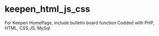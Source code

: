 # keepen_html_js_css
 For Keepen HomePage, include bulletin board function
 Codded with PHP, HTML, CSS,JS, MySql.
